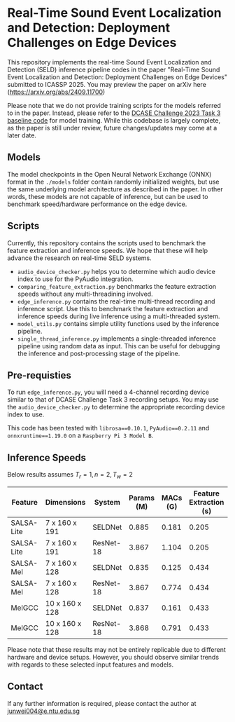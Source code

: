 # Real-Time Sound Event Localization and Detection: Deployment Challenges on Edge Devices

This repository implements the real-time Sound Event Localization and Detection (SELD) inference pipeline codes in the paper "Real-Time Sound Event Localization and Detection: Deployment Challenges on Edge Devices" submitted to ICASSP 2025. You may preview the paper on arXiv here (https://arxiv.org/abs/2409.11700)

Please note that we do not provide training scripts for the models referred to in the paper. Instead, please refer to the [DCASE Challenge 2023 Task 3 baseline code](https://github.com/sharathadavanne/seld-dcase2023) for model training. While this codebase is largely complete, as the paper is still under review, future changes/updates may come at a later date.

## Models
The model checkpoints in the Open Neural Network Exchange (ONNX) format in the `./models` folder contain randomly initialized weights, but use the same underlying model architecture as described in the paper. In other words, these models are not capable of inference, but can be used to benchmark speed/hardware performance on the edge device. 


## Scripts

Currently, this repository contains the scripts used to benchmark the feature extraction and inference speeds. We hope that these will help advance the research on real-time SELD systems.

* `audio_device_checker.py` helps you to determine which audio device index to use for the PyAudio integration.
* `comparing_feature_extraction.py` benchmarks the feature extraction speeds without any multi-threadining involved.
* `edge_inference.py` contains the real-time multi-thread recording and inference script. Use this to benchmark the feature extraction and inference speeds during live inference using a multi-threaded system.
* `model_utils.py` contains simple utility functions used by the inference pipeline.
* `single_thread_inference.py` implements a single-threaded inference pipeline using random data as input. This can be useful for debugging the inference and post-processing stage of the pipeline.

## Pre-requisties

To run `edge_inference.py`, you will need a 4-channel recording device similar to that of DCASE Challenge Task 3 recording setups. You may use the `audio_device_checker.py` to determine the appropriate recording device index to use. 

This code has been tested with `librosa==0.10.1`, `PyAudio==0.2.11` and `onnxruntime==1.19.0` on a `Raspberry Pi 3 Model B`. 

## Inference Speeds

Below results assumes $T_r = 1, n = 2, T_w = 2$

| Feature | Dimensions | System | Params (M) | MACs (G) | Feature Extraction (s) | Model Inference (s) | Excess (s) | 
| --- | --- | --- | --- | --- | --- | --- | --- |
| SALSA-Lite | 7 x 160 x 191 | SELDNet | 0.885 | 0.181 | 0.205 | 0.221 | 0.574 |
| SALSA-Lite | 7 x 160 x 191 | ResNet-18 | 3.867 | 1.104 | 0.205 | 0.666 | 0.129 |
| SALSA-Mel | 7 x 160 x 128 | SELDNet | 0.835 | 0.125 | 0.434 | 0.169 | 0.397 |
| SALSA-Mel | 7 x 160 x 128 | ResNet-18 | 3.867 | 0.774 | 0.434 | 0.463 | 0.103 |
| MelGCC | 10 x 160 x 128 | SELDNet | 0.837 | 0.161 | 0.433 | 0.198 | 0.369 |
| MelGCC | 10 x 160 x 128 | ResNet-18 | 3.868 | 0.791 | 0.433 | 0.488 | 0.079 |

Please note that these results may not be entirely replicable due to different hardware and device setups. However, you should observe similar trends with regards to these selected input features and models. 

## Contact

If any further information is required, please contact the author at junwei004@e.ntu.edu.sg